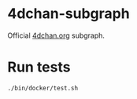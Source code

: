 # 4dchan-subgraph

Official [4dchan.org](https://4dchan.org) subgraph.

# Run tests

`./bin/docker/test.sh`